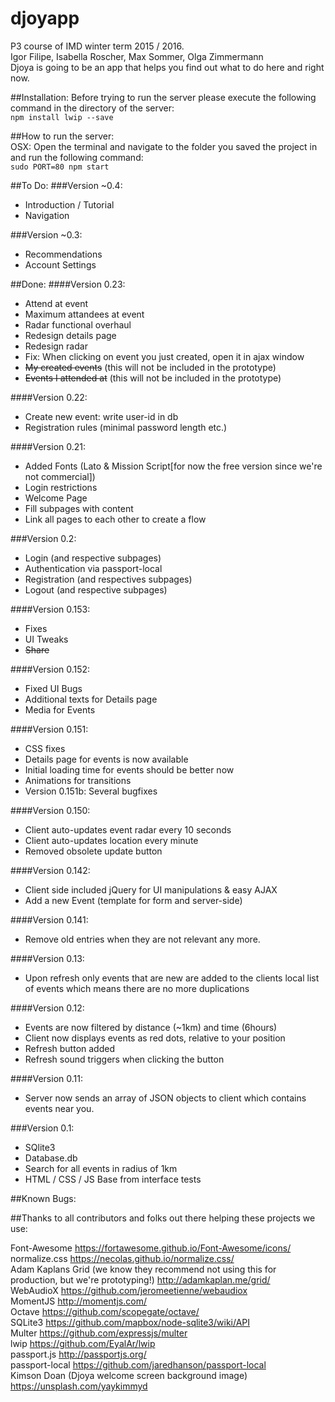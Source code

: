 # djoyapp
P3 course of IMD winter term 2015 / 2016.  
Igor Filipe, Isabella Roscher, Max Sommer, Olga Zimmermann  
Djoya is going to be an app that helps you find out what to do here and right now.

##Installation:
Before trying to run the server please execute the following command in the directory of the server:  
``` npm install lwip --save ```

##How to run the server:  
OSX: Open the terminal and navigate to the folder you saved the project in and run the following command:   
``` sudo PORT=80 npm start ```  

##To Do:
###Version ~0.4:
* Introduction / Tutorial
* Navigation

###Version ~0.3:
* Recommendations
* Account Settings

##Done:
####Version 0.23:
* Attend at event
* Maximum attandees at event
* Radar functional overhaul
* Redesign details page
* Redesign radar
* Fix: When clicking on event you just created, open it in ajax window
* ~~My created events~~ (this will not be included in the prototype)
* ~~Events I attended at~~ (this will not be included in the prototype)

####Version 0.22:
* Create new event: write user-id in db
* Registration rules (minimal password length etc.)

####Version 0.21:
* Added Fonts (Lato & Mission Script[for now the free version since we're not commercial])
* Login restrictions
* Welcome Page
* Fill subpages with content
* Link all pages to each other to create a flow

###Version 0.2:
* Login (and respective subpages)
* Authentication via passport-local
* Registration (and respectives subpages)
* Logout (and respective subpages)

####Version 0.153:
* Fixes
* UI Tweaks
* ~~Share~~

####Version 0.152:
* Fixed UI Bugs
* Additional texts for Details page
* Media for Events

####Version 0.151:
* CSS fixes
* Details page for events is now available
* Initial loading time for events should be better now
* Animations for transitions
* Version 0.151b: Several bugfixes

####Version 0.150:
* Client auto-updates event radar every 10 seconds
* Client auto-updates location every minute
* Removed obsolete update button

####Version 0.142:
* Client side included jQuery for UI manipulations & easy AJAX
* Add a new Event (template for form and server-side)

####Version 0.141:
* Remove old entries when they are not relevant any more.

####Version 0.13:
* Upon refresh only events that are new are added to the clients local list of events which means there are no more duplications  

####Version 0.12:  
* Events are now filtered by distance (~1km) and time (6hours)
* Client now displays events as red dots, relative to your position
* Refresh button added
* Refresh sound triggers when clicking the button  

####Version 0.11:
* Server now sends an array of JSON objects to client which contains events near you.

###Version 0.1:  
* SQlite3
* Database.db
* Search for all events in radius of 1km
* HTML / CSS / JS Base from interface tests

##Known Bugs:  

##Thanks to all contributors and folks out there helping these projects we use:

Font-Awesome
https://fortawesome.github.io/Font-Awesome/icons/  
normalize.css
https://necolas.github.io/normalize.css/  
Adam Kaplans Grid (we know they recommend not using this for production, but we're prototyping!)
http://adamkaplan.me/grid/  
WebAudioX
https://github.com/jeromeetienne/webaudiox  
MomentJS
http://momentjs.com/  
Octave
https://github.com/scopegate/octave/   
SQLite3
https://github.com/mapbox/node-sqlite3/wiki/API  
Multer
https://github.com/expressjs/multer  
lwip
https://github.com/EyalAr/lwip  
passport.js
http://passportjs.org/  
passport-local
https://github.com/jaredhanson/passport-local  
Kimson Doan (Djoya welcome screen background image)
https://unsplash.com/yaykimmyd  
